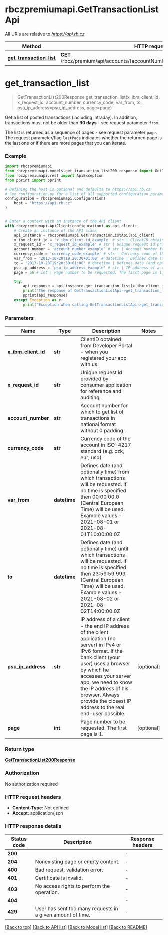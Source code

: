 # rbczpremiumapi.GetTransactionListApi

All URIs are relative to *https://api.rb.cz*

Method | HTTP request | Description
------------- | ------------- | -------------
[**get_transaction_list**](GetTransactionListApi.md#get_transaction_list) | **GET** /rbcz/premium/api/accounts/{accountNumber}/{currencyCode}/transactions | 


# **get_transaction_list**
> GetTransactionList200Response get_transaction_list(x_ibm_client_id, x_request_id, account_number, currency_code, var_from, to, psu_ip_address=psu_ip_address, page=page)

Get a list of posted transactions (including intraday). In addition, transactions must not be older than **90 days** - see request parameter `from`.

The list is returned as a sequence of pages - see request parameter `page`. The request parameter/flag `lastPage` indicates whether the returned page is the last one or if there are more pages that you can iterate.

### Example


```python
import rbczpremiumapi
from rbczpremiumapi.models.get_transaction_list200_response import GetTransactionList200Response
from rbczpremiumapi.rest import ApiException
from pprint import pprint

# Defining the host is optional and defaults to https://api.rb.cz
# See configuration.py for a list of all supported configuration parameters.
configuration = rbczpremiumapi.Configuration(
    host = "https://api.rb.cz"
)


# Enter a context with an instance of the API client
with rbczpremiumapi.ApiClient(configuration) as api_client:
    # Create an instance of the API class
    api_instance = rbczpremiumapi.GetTransactionListApi(api_client)
    x_ibm_client_id = 'x_ibm_client_id_example' # str | ClientID obtained from Developer Portal - when you registered your app with us.
    x_request_id = 'x_request_id_example' # str | Unique request id provided by consumer application for reference and auditing.
    account_number = 'account_number_example' # str | Account number for which to get list of transactions in national format without 0 padding.
    currency_code = 'currency_code_example' # str | Currency code of the account in ISO-4217 standard (e.g. czk, eur, usd)
    var_from = '2013-10-20T19:20:30+01:00' # datetime | Defines date (and optionally time) from which transactions will be requested. If no time is specified then 00:00:00.0 (Central European  Time) will be used. Example values - 2021-08-01 or 2021-08-01T10:00:00.0Z
    to = '2013-10-20T19:20:30+01:00' # datetime | Defines date (and optionally time) until which transactions will be requested. If no time is specified then 23:59:59.999 (Central European  Time) will be used. Example values - 2021-08-02 or 2021-08-02T14:00:00.0Z
    psu_ip_address = 'psu_ip_address_example' # str | IP address of a client - the end IP address of the client application (no server) in IPv4 or IPv6 format. If the bank client (your user) uses a browser by which he accesses your server app, we need to know the IP address of his browser. Always provide the closest IP address to the real end-user possible. (optional)
    page = 56 # int | Page number to be requested. The first page is 1. (optional)

    try:
        api_response = api_instance.get_transaction_list(x_ibm_client_id, x_request_id, account_number, currency_code, var_from, to, psu_ip_address=psu_ip_address, page=page)
        print("The response of GetTransactionListApi->get_transaction_list:\n")
        pprint(api_response)
    except Exception as e:
        print("Exception when calling GetTransactionListApi->get_transaction_list: %s\n" % e)
```



### Parameters


Name | Type | Description  | Notes
------------- | ------------- | ------------- | -------------
 **x_ibm_client_id** | **str**| ClientID obtained from Developer Portal - when you registered your app with us. | 
 **x_request_id** | **str**| Unique request id provided by consumer application for reference and auditing. | 
 **account_number** | **str**| Account number for which to get list of transactions in national format without 0 padding. | 
 **currency_code** | **str**| Currency code of the account in ISO-4217 standard (e.g. czk, eur, usd) | 
 **var_from** | **datetime**| Defines date (and optionally time) from which transactions will be requested. If no time is specified then 00:00:00.0 (Central European  Time) will be used. Example values - 2021-08-01 or 2021-08-01T10:00:00.0Z | 
 **to** | **datetime**| Defines date (and optionally time) until which transactions will be requested. If no time is specified then 23:59:59.999 (Central European  Time) will be used. Example values - 2021-08-02 or 2021-08-02T14:00:00.0Z | 
 **psu_ip_address** | **str**| IP address of a client - the end IP address of the client application (no server) in IPv4 or IPv6 format. If the bank client (your user) uses a browser by which he accesses your server app, we need to know the IP address of his browser. Always provide the closest IP address to the real end-user possible. | [optional] 
 **page** | **int**| Page number to be requested. The first page is 1. | [optional] 

### Return type

[**GetTransactionList200Response**](GetTransactionList200Response.md)

### Authorization

No authorization required

### HTTP request headers

 - **Content-Type**: Not defined
 - **Accept**: application/json

### HTTP response details

| Status code | Description | Response headers |
|-------------|-------------|------------------|
**200** |  |  -  |
**204** | Nonexisting page or empty content.  |  -  |
**400** | Bad request, validation error. |  -  |
**401** | Certificate is invalid. |  -  |
**403** | No access rights to perform the operation. |  -  |
**404** |  |  -  |
**429** | User has sent too many requests in a given amount of time. |  -  |

[[Back to top]](#) [[Back to API list]](../README.md#documentation-for-api-endpoints) [[Back to Model list]](../README.md#documentation-for-models) [[Back to README]](../README.md)

